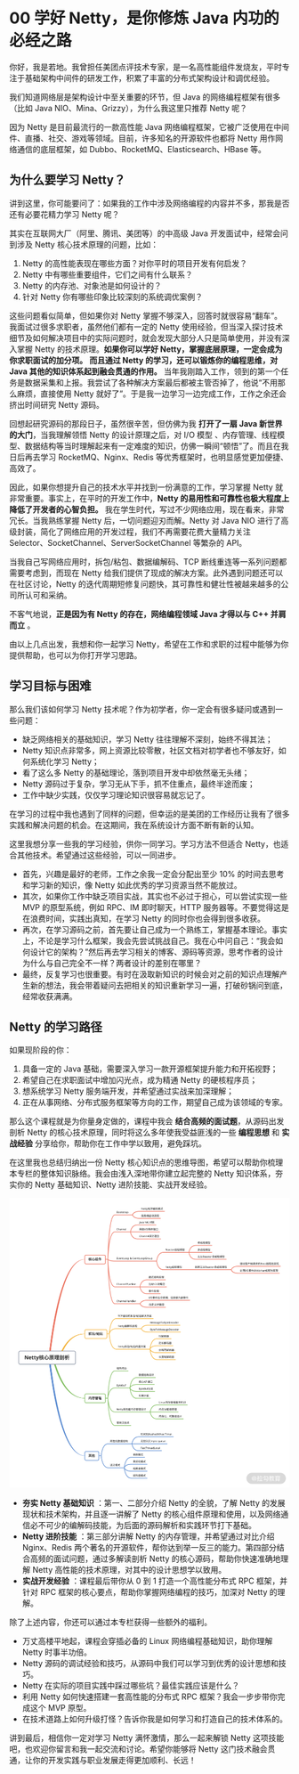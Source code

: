 # 00 学好 Netty，是你修炼 Java 内功的必经之路

你好，我是若地。我曾担任美团点评技术专家，是一名高性能组件发烧友，平时专注于基础架构中间件的研发工作，积累了丰富的分布式架构设计和调优经验。

我们知道网络层是架构设计中至关重要的环节，但 Java 的网络编程框架有很多（比如 Java NIO、Mina、Grizzy），为什么我这里只推荐 Netty 呢？

因为 Netty 是目前最流行的一款高性能 Java 网络编程框架，它被广泛使用在中间件、直播、社交、游戏等领域。目前，许多知名的开源软件也都将 Netty 用作网络通信的底层框架，如 Dubbo、RocketMQ、Elasticsearch、HBase 等。

## 为什么要学习 Netty？

讲到这里，你可能要问了：如果我的工作中涉及网络编程的内容并不多，那我是否还有必要花精力学习 Netty 呢？

其实在互联网大厂（阿里、腾讯、美团等）的中高级 Java 开发面试中，经常会问到涉及 Netty 核心技术原理的问题，比如：

1. Netty 的高性能表现在哪些方面？对你平时的项目开发有何启发？
2. Netty 中有哪些重要组件，它们之间有什么联系？
3. Netty 的内存池、对象池是如何设计的？
4. 针对 Netty 你有哪些印象比较深刻的系统调优案例？

这些问题看似简单，但如果你对 Netty 掌握不够深入，回答时就很容易“翻车”。我面试过很多求职者，虽然他们都有一定的 Netty 使用经验，但当深入探讨技术细节及如何解决项目中的实际问题时，就会发现大部分人只是简单使用，并没有深入掌握 Netty 的技术原理。**如果你可以学好 Netty，掌握底层原理，一定会成为你求职面试的加分项。**  **而且通过 Netty 的学习，还可以锻炼你的编程思维，对 Java 其他的知识体系起到融会贯通的作用。** 当年我刚踏入工作，领到的第一个任务是数据采集和上报。我尝试了各种解决方案最后都被主管否掉了，他说“不用那么麻烦，直接使用 Netty 就好了”。于是我一边学习一边完成工作，工作之余还会挤出时间研究 Netty 源码。

回想起研究源码的那段日子，虽然很辛苦，但仿佛为我 **打开了一扇 Java 新世界的大门**，当我理解领悟 Netty 的设计原理之后，对 I/O 模型 、内存管理、线程模型、数据结构等当时理解起来有一定难度的知识，仿佛一瞬间“顿悟”了。而且在我日后再去学习 RocketMQ、Nginx、Redis 等优秀框架时，也明显感觉更加便捷、高效了。

因此，如果你想提升自己的技术水平并找到一份满意的工作，学习掌握 Netty 就非常重要。事实上，在平时的开发工作中，**Netty 的易用性和可靠性也极大程度上降低了开发者的心智负担。** 我在学生时代，写过不少网络应用，现在看来，非常冗长。当我熟练掌握 Netty 后，一切问题迎刃而解。Netty 对 Java NIO 进行了高级封装，简化了网络应用的开发过程，我们不再需要花费大量精力关注 Selector、SocketChannel、ServerSocketChannel 等繁杂的 API。

当我自己写网络应用时，拆包/粘包、数据编解码、TCP 断线重连等一系列问题都需要考虑到，而现在 Netty 给我们提供了现成的解决方案。此外遇到问题还可以在社区讨论，Netty 的迭代周期短修复问题快，其可靠性和健壮性被越来越多的公司所认可和采纳。

不客气地说，**正是因为有 Netty 的存在，网络编程领域 Java 才得以与 C++ 并肩而立** 。

由以上几点出发，我想和你一起学习 Netty，希望在工作和求职的过程中能够为你提供帮助，也可以为你打开学习思路。

## 学习目标与困难

那么我们该如何学习 Netty 技术呢？作为初学者，你一定会有很多疑问或遇到一些问题：

- 缺乏网络相关的基础知识，学习 Netty 往往理解不深刻，始终不得其法；
- Netty 知识点非常多，网上资源比较零散，社区文档对初学者也不够友好，如何系统化学习 Netty；
- 看了这么多 Netty 的基础理论，落到项目开发中却依然毫无头绪；
- Netty 源码过于复杂，学习无从下手，抓不住重点，最终半途而废；
- 工作中缺少实践，仅仅学习理论知识很容易就忘记了。

在学习的过程中我也遇到了同样的问题，但幸运的是美团的工作经历让我有了很多实践和解决问题的机会。在这期间，我在系统设计方面不断有新的认知。

这里我想分享一些我的学习经验，供你一同学习。学习方法不但适合 Netty，也适合其他技术。希望通过这些经验，可以一同进步。

- 首先，兴趣是最好的老师，工作之余我一定会分配出至少 10% 的时间去思考和学习新的知识，像 Netty 如此优秀的学习资源当然不能放过。
- 其次，如果你工作中缺乏项目实战，其实也不必过于担心，可以尝试实现一些 MVP 的原型系统，例如 RPC、IM 即时聊天，HTTP 服务器等。不要觉得这是在浪费时间，实践出真知，在学习 Netty 的同时你也会得到很多收获。
- 再次，在学习源码之前，首先要让自己成为一个熟练工，掌握基本理论。事实上，不论是学习什么框架，我会先尝试挑战自己。我在心中问自己：“我会如何设计它的架构？”然后再去学习相关的博客、源码等资源，思考作者的设计为什么与自己完全不一样？两者设计的差别在哪里？
- 最终，反复学习也很重要。有时在汲取新知识的时候会对之前的知识点理解产生新的想法，我会带着疑问去把相关的知识重新学习一遍，打破砂锅问到底，经常收获满满。

## Netty 的学习路径

如果现阶段的你：

1. 具备一定的 Java 基础，需要深入学习一款开源框架提升能力和开拓视野；
2. 希望自己在求职面试中增加闪光点，成为精通 Netty 的硬核程序员；
3. 想系统学习 Netty 服务端开发，并希望通过实战来加深理解；
4. 正在从事网络、分布式服务框架等方向的工作，期望自己成为该领域的专家。

那么这个课程就是为你量身定做的，课程中我会 **结合高频的面试题**，从源码出发剖析 Netty 的核心技术原理，同时将这么多年使我受益匪浅的一些 **编程思想** 和 **实战经验** 分享给你，帮助你在工作中学以致用，避免踩坑。

在这里我也总结归纳出一份 Netty 核心知识点的思维导图，希望可以帮助你梳理本专栏的整体知识脉络。我会由浅入深地带你建立起完整的 Netty 知识体系，夯实你的 Netty 基础知识、Netty 进阶技能、实战开发经验。

![image ](assets/CgqCHl-NAQaABGcDAAZa0pmBs40719.png)

- **夯实 Netty 基础知识** ：第一、二部分介绍 Netty 的全貌，了解 Netty 的发展现状和技术架构，并且逐一讲解了 Netty 的核心组件原理和使用，以及网络通信必不可少的编解码技能，为后面的源码解析和实践环节打下基础。
- **Netty 进阶技能** ：第三部分讲解 Netty 的内存管理，并希望通过对比介绍 Nginx、Redis 两个著名的开源软件，帮你达到举一反三的能力。第四部分结合高频的面试问题，通过多解读剖析 Netty 的核心源码，帮助你快速准确地理解 Netty 高性能的技术原理，对其中的设计思想学以致用。
- **实战开发经验** ：课程最后带你从 0 到 1 打造一个高性能分布式 RPC 框架，并针对 RPC 框架的核心要点，帮助你掌握网络编程的技巧，加深对 Netty 的理解。

除了上述内容，你还可以通过本专栏获得一些额外的福利。

- 万丈高楼平地起，课程会穿插必备的 Linux 网络编程基础知识，助你理解 Netty 时事半功倍。
- Netty 源码的调试经验和技巧，从源码中我们可以学习到优秀的设计思想和技巧。
- Netty 在实际的项目实践中踩过哪些坑？最佳实践应该是什么？
- 利用 Netty 如何快速搭建一套高性能的分布式 RPC 框架？我会一步步带你完成这个 MVP 原型。
- 在技术道路上如何升级打怪？告诉你我是如何学习和打造自己的技术体系的。

讲到最后，相信你一定对学习 Netty 满怀激情，那么一起来解锁 Netty 这项技能吧，也欢迎你留言和我一起交流和讨论。希望你能够将 Netty 这门技术融会贯通，让你的开发实践与职业发展走得更加顺利、长远！
